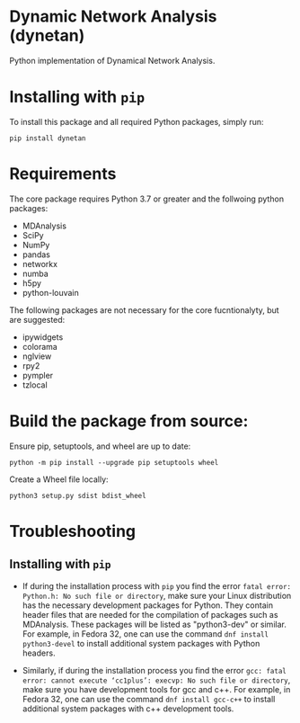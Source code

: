 # Dynamic Network Analysis (dynetan)
Python implementation of Dynamical Network Analysis.

# Installing with `pip`

To install this package and all required Python  packages, simply run:

`pip install dynetan`

# Requirements

The core package requires Python 3.7 or greater and the follwoing python packages:

- MDAnalysis 
- SciPy 
- NumPy 
- pandas 
- networkx 
- numba 
- h5py 
- python-louvain

The following packages are not necessary for the core fucntionalyty, but are suggested: 

- ipywidgets 
- colorama 
- nglview 
- rpy2 
- pympler
- tzlocal

# Build the package from source:

Ensure pip, setuptools, and wheel are up to date:

`python -m pip install --upgrade pip setuptools wheel`

Create a Wheel file locally:

`python3 setup.py sdist bdist_wheel`

# Troubleshooting

## Installing with `pip`

- If during the installation process with `pip` you find the error `fatal error: Python.h: No such file or directory`, make sure your Linux distribution has the necessary development packages for Python. They contain header files that are needed for the compilation of packages such as MDAnalysis. These packages will be listed as "python3-dev" or similar. For example, in Fedora 32, one can use the command `dnf install python3-devel` to install additional system packages with Python headers.

- Similarly, if during the installation process you find the error `gcc: fatal error: cannot execute ‘cc1plus’: execvp: No such file or directory`, make sure you have development tools for gcc and c++. For example, in Fedora 32, one can use the command `dnf install gcc-c++` to install additional system packages with c++ development tools.

